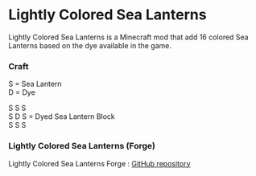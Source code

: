 # Lightly Colored Sea Lanterns

Lightly Colored Sea Lanterns is a Minecraft mod that add 16 colored Sea Lanterns based on the dye available in the game.

### Craft  
S = Sea Lantern  
D = Dye

S S S  
S D S = Dyed Sea Lantern Block  
S S S

### Lightly Colored Sea Lanterns (Forge)
Lightly Colored Sea Lanterns Forge : [GitHub repository](https://github.com/Yhord/lightly-colored-sea-lanterns-forge)
